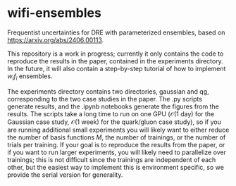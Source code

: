 # wifi-ensembles
Frequentist uncertainties for DRE with parameterized ensembles, based on https://arxiv.org/abs/2406.00113.

This repository is a work in progress; currently it only contains the code to reproduce the results in the paper, contained in the experiments directory. In the future, it will also contain a step-by-step tutorial of how to implement $w_i f_i$ ensembles.

The experiments directory contains two directories, gaussian and qg, corresponding to the two case studies in the paper. The .py scripts generate results, and the .ipynb notebooks generate the figures from the results. The scripts take a long time to run on one GPU ($\mathcal{O}$(1 day) for the Gaussian case study, $\mathcal{O}$(1 week) for the quark/gluon case study), so if you are running additional small experiments you will likely want to either reduce the number of basis functions $M$, the number of trainings, or the number of trials per training. If your goal is to reproduce the results from the paper, or if you want to run larger experiments, you will likely need to parallelize over trainings; this is not difficult since the trainings are independent of each other, but the easiest way to implement this is environment specific, so we provide the serial version for generality.
